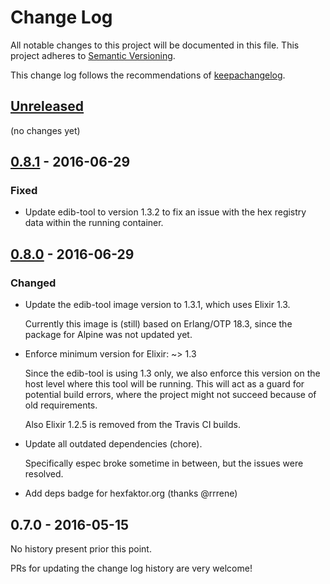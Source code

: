 # Change Log

All notable changes to this project will be documented in this file.
This project adheres to [Semantic Versioning].

This change log follows the recommendations of [keepachangelog].

## [Unreleased]

(no changes yet)

## [0.8.1] - 2016-06-29
### Fixed

- Update edib-tool to version 1.3.2 to fix an issue with the hex
  registry data within the running container.

## [0.8.0] - 2016-06-29

### Changed

- Update the edib-tool image version to 1.3.1, which uses Elixir 1.3.

  Currently this image is (still) based on Erlang/OTP 18.3, since the package
  for Alpine was not updated yet.

- Enforce minimum version for Elixir: ~> 1.3

  Since the edib-tool is using 1.3 only, we also enforce this version on the
  host level where this tool will be running.
  This will act as a guard for potential build errors, where the project might
  not succeed because of old requirements.

  Also Elixir 1.2.5 is removed from the Travis CI builds.

- Update all outdated dependencies (chore).

  Specifically espec broke sometime in between, but the issues were resolved.

- Add deps badge for hexfaktor.org (thanks @rrrene)

## 0.7.0 - 2016-05-15

No history present prior this point.

PRs for updating the change log history are very welcome!


[Semantic Versioning]: http://semver.org/
[keepachangelog]: http://keepachangelog.com/
[Unreleased]: https://github.com/edib-tool/mix-edib/compare/v0.8.1...HEAD
[0.8.1]: https://github.com/edib-tool/mix-edib/compare/v0.8.1...v0.8.0
[0.8.0]: https://github.com/edib-tool/mix-edib/compare/v0.8.0...v0.7.0
